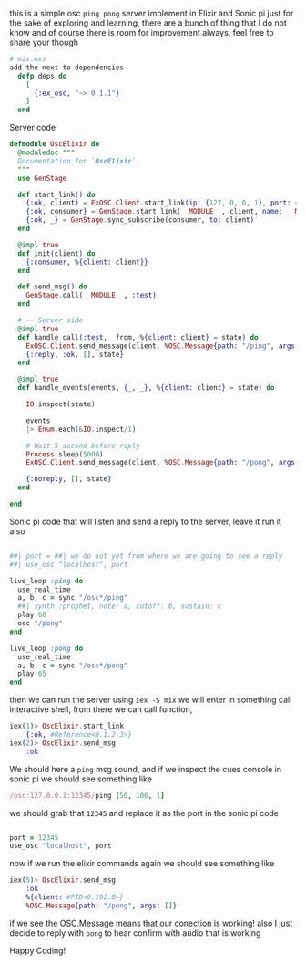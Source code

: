 this is a simple osc `ping pong` server implement in Elixir and Sonic pi just 
for the sake of exploring and learning, there are a bunch of thing that I do not 
know and of course there is room for improvement always, feel free to share your though

```Elixir
# mix.exs
add the next to dependencies
  defp deps do
    [
      {:ex_osc, "~> 0.1.1"}
    ]
  end
```

Server code

```Elixir
defmodule OscElixir do
  @moduledoc """
  Documentation for `OscElixir`.
  """
  use GenStage

  def start_link() do
    {:ok, client} = ExOSC.Client.start_link(ip: {127, 0, 0, 1}, port: 4560)
    {:ok, consumer} = GenStage.start_link(__MODULE__, client, name: __MODULE__)
    {:ok, _} = GenStage.sync_subscribe(consumer, to: client)
  end

  @impl true
  def init(client) do
    {:consumer, %{client: client}}
  end

  def send_msg() do
    GenStage.call(__MODULE__, :test)
  end

  # -- Server side
  @impl true
  def handle_call(:test, _from, %{client: client} = state) do
    ExOSC.Client.send_message(client, %OSC.Message{path: "/ping", args: [50, 100, 1]})
    {:reply, :ok, [], state}
  end

  @impl true
  def handle_events(events, {_, _}, %{client: client} = state) do

    IO.inspect(state)

    events
    |> Enum.each(&IO.inspect/1)

    # Wait 5 second before reply
    Process.sleep(5000)
    ExOSC.Client.send_message(client, %OSC.Message{path: "/pong", args: [50, 100, 1]})

    {:noreply, [], state}
  end

end
```

Sonic pi code that will listen and send a reply to the server, leave it run it also
```ruby

##| port = ##| we do not yet from where we are going to see a reply 
##| use_osc "localhost", port

live_loop :ping do
  use_real_time
  a, b, c = sync "/osc*/ping"
  ##| synth :prophet, note: a, cutoff: b, sustain: c
  play 60
  osc "/pong"
end

live_loop :pong do
  use_real_time
  a, b, c = sync "/osc*/pong"
  play 65
end

```


then we can run the server using `iex -S mix`
we will enter in something call interactive shell, from there we can call function,
```Elixir
iex(1)> OscElixir.start_link
	{:ok, #Reference<0.1.2.3>}
iex(2)> OscElixir.send_msg
	:ok
```

We should here a `ping` msg sound, and if we inspect the cues console in sonic pi we should see something like
```ruby
/osc:127.0.0.1:12345/ping [50, 100, 1]
```

we should grab that `12345` and replace it as the port in the sonic pi code

```ruby

port = 12345
use_osc "localhost", port
```

now if we run the elixir commands again we should see something like 

```Elixir
iex(5)> OscElixir.send_msg
	:ok
	%{client: #PID<0.192.0>}
	%OSC.Message{path: "/pong", args: []}
```

if we see the OSC.Message means that our conection is working! also I just decide to reply with `pong`
to hear confirm with audio that is working

Happy Coding!
